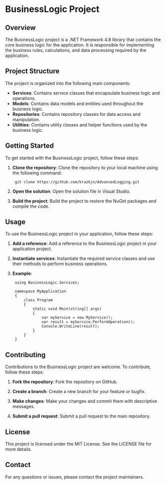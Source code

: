 ﻿# BusinessLogic Project

## Overview
The BusinessLogic project is a .NET Framework 4.8 library that contains the core business logic for the application. It is responsible for implementing the business rules, calculations, and data processing required by the application.

## Project Structure
The project is organized into the following main components:

- **Services**: Contains service classes that encapsulate business logic and operations.
- **Models**: Contains data models and entities used throughout the business logic.
- **Repositories**: Contains repository classes for data access and manipulation.
- **Utilities**: Contains utility classes and helper functions used by the business logic.

## Getting Started
To get started with the BusinessLogic project, follow these steps:

1. **Clone the repository**: Clone the repository to your local machine using the following command:
			
		git clone https://github.com/krazkjn/AdvancedLogging.git

2. **Open the solution**: Open the solution file in Visual Studio.

3. **Build the project**: Build the project to restore the NuGet packages and compile the code.

## Usage
To use the BusinessLogic project in your application, follow these steps:

1. **Add a reference**: Add a reference to the BusinessLogic project in your application project.

2. **Instantiate services**: Instantiate the required service classes and use their methods to perform business operations.

1. **Example**:

 		using BusinessLogic.Services;
 
		namespace MyApplication
		{
			class Program
			{
				static void Main(string[] args)
				{
					var myService = new MyService();
					var result = myService.PerformOperation();
					Console.WriteLine(result);
				}
			}
		}

## Contributing
Contributions to the BusinessLogic project are welcome. To contribute, follow these steps:

1. **Fork the repository**: Fork the repository on GitHub.

2. **Create a branch**: Create a new branch for your feature or bugfix.

3. **Make changes**: Make your changes and commit them with descriptive messages.

4. **Submit a pull request**: Submit a pull request to the main repository.

## License
This project is licensed under the MIT License. See the LICENSE file for more details.

## Contact
For any questions or issues, please contact the project maintainers.
